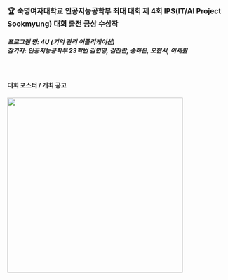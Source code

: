 ### 🏆 숙명여자대학교 인공지능공학부 최대 대회 제 4회 IPS(IT/AI Project Sookmyung) 대회 출전 금상 수상작
##### 프로그램 명: 4U (기억 관리 어플리케이션) <br>참가자: 인공지능공학부 23학번 김민영, 김찬란, 송하은, 오현서, 이세원 

<br>

#### 대회 포스터 / 개최 공고
<img src="https://github.com/user-attachments/assets/206ffff2-cafc-4671-9987-85b6faa75ba0" width="400"/>
